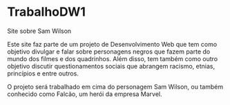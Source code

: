# TrabalhoDW1
Site sobre Sam Wilson

Este site faz parte de um projeto de Desenvolvimento Web que tem como objetivo divulgar e falar sobre personagens negros que fazem parte do mundo dos filmes e dos quadrinhos. Além disso, tem também como outro objetivo discutir questionamentos sociais que abrangem racismo, etnias, princípios e entre outros.

O projeto será trabalhado em cima do personagem Sam Wilson, ou também conhecido como Falcão, um herói da empresa Marvel.
